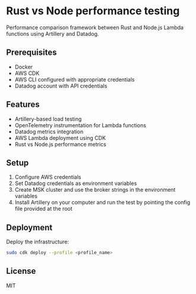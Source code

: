 # Rust vs Node performance testing

Performance comparison framework between Rust and Node.js Lambda functions using Artillery and Datadog.

## Prerequisites

- Docker
- AWS CDK
- AWS CLI configured with appropriate credentials
- Datadog account with API credentials

## Features

- Artillery-based load testing
- OpenTelemetry instrumentation for Lambda functions
- Datadog metrics integration
- AWS Lambda deployment using CDK
- Rust vs Node.js performance metrics

## Setup

1. Configure AWS credentials
2. Set Datadog credentials as environment variables
3. Create MSK cluster and use the broker strings in the environment variables
4. Install Artillery on your computer and run the test by pointing the config file provided at the root

## Deployment

Deploy the infrastructure:

```bash
sudo cdk deploy --profile <profile_name>
```

## License

MIT

